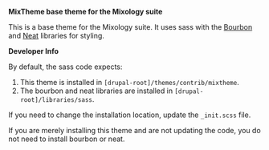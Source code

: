 **MixTheme base theme for the Mixology suite**

This is a base theme for the Mixology suite.
It uses sass with the [Bourbon](http://bourbon.io) 
and [Neat](http://neat.bourbon.io/) libraries
for styling.

**Developer Info**

By default, the sass code expects:
 1. This theme is installed in
 `[drupal-root]/themes/contrib/mixtheme`.
 2. The bourbon and neat
libraries are installed in `[drupal-root]/libraries/sass`.

If you need to change the installation location,
update the `_init.scss` file.

If you are merely installing this theme and are not
updating the code, you do not need to install bourbon or
neat.